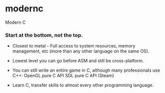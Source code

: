 # modernc
Modern C

### Start at the bottom, not the top.

- Closest to metal - Full access to system resources, memory management, etc (more than any other language on the same OS).

- Lowest level you can go before ASM and still be cross-platform.

- You can still write an entire game in C, although many professionals use C++:
    OpenGL pure C API
    SDL pure C API (Steam)

- Learn C, transfer skills to almost every other programming language.
